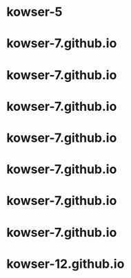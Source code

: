 # kowser-5
# kowser-7.github.io
# kowser-7.github.io
# kowser-7.github.io
# kowser-7.github.io
# kowser-7.github.io
# kowser-7.github.io
# kowser-7.github.io
# kowser-12.github.io

